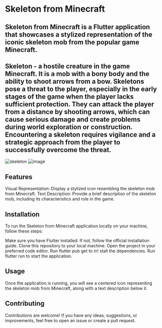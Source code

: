 # Skeleton from Minecraft

Skeleton from Minecraft is a Flutter application that showcases a stylized representation of the iconic skeleton mob from the popular game Minecraft. 
----------------------------------
Skeleton - a hostile creature in the game Minecraft. It is a mob with a bony body and the ability to shoot arrows from a bow. Skeletons pose a threat to the player, especially in the early stages of the game when the player lacks sufficient protection. They can attack the player from a distance by shooting arrows, which can cause serious damage and create problems during world exploration or construction. Encountering a skeleton requires vigilance and a strategic approach from the player to successfully overcome the threat.
----------------------------------                                                                       
![skeleton](https://github.com/alina-west/flutter_hw3/assets/144222854/5d169bd5-79ee-4716-bda9-636d206f9fce)   ![image](https://github.com/alina-west/flutter_hw3/assets/144222854/c9de5e7f-f33c-4cfb-b3fe-d8cfab625dce)


## Features
Visual Representation: Display a stylized icon resembling the skeleton mob from Minecraft.
Text Description: Provide a brief description of the skeleton mob, including its characteristics and role in the game.

## Installation
To run the Skeleton from Minecraft application locally on your machine, follow these steps:

Make sure you have Flutter installed. If not, follow the official installation guide.
Clone this repository to your local machine.
Open the project in your preferred code editor.
Run flutter pub get to in!
stall the dependencies.
Run flutter run to start the application.
## Usage
Once the application is running, you will see a centered icon representing the skeleton mob from Minecraft, along with a text description below it.


## Contributing
Contributions are welcome! If you have any ideas, suggestions, or improvements, feel free to open an issue or create a pull request.




